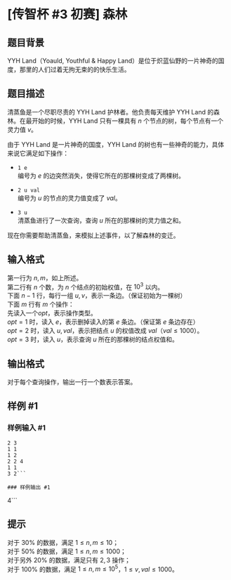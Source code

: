# [传智杯 #3 初赛] 森林

## 题目背景

YYH Land（Yoauld, Youthful & Happy Land）是位于炽蓝仙野的一片神奇的国度，那里的人们过着无拘无束的的快乐生活。

## 题目描述

清蒸鱼是一个尽职尽责的 YYH Land 护林者。他负责每天维护 YYH Land 的森林。在最开始的时候，YYH Land 只有一棵具有 $n$ 个节点的树，每个节点有一个灵力值 $v$。

由于 YYH Land 是一片神奇的国度，YYH Land 的树也有一些神奇的能力，具体来说它满足如下操作：

- `1 e`  
编号为 $e$ 的边突然消失，使得它所在的那棵树变成了两棵树。

- `2 u val`  
编号为 $u$ 的节点的灵力值变成了 $val$。

- `3 u`  
清蒸鱼进行了一次查询，查询 $u$ 所在的那棵树的灵力值之和。

现在你需要帮助清蒸鱼，来模拟上述事件，以了解森林的变迁。

## 输入格式

第一行为 $n, m$，如上所述。  
第二行有 $n$ 个数，为 $n$ 个结点的初始权值，在 $10^3$ 以内。  
下面 $n-1$ 行，每行一组 $u, v$，表示一条边。（保证初始为一棵树）  
下面 $m$ 行有 $m$ 个操作：  
先读入一个$opt$，表示操作类型。  
$opt=1$ 时，读入 $e$，表示删掉读入的第 $e$ 条边。（保证第 $e$ 条边存在）  
$opt=2$ 时，读入 $u,val$，表示把结点 $u$ 的权值改成 $val$（$val \le 1000$）。  
$opt=3$ 时，读入 $u$，表示查询 $u$ 所在的那棵树的结点权值和。

## 输出格式

对于每个查询操作，输出一行一个数表示答案。

## 样例 #1

### 样例输入 #1
```
2 3
1 1
1 2
2 2 4
1 1
3 2```

### 样例输出 #1

```
4```

## 提示

对于 $30\%$ 的数据，满足 $1 \leq n,m \leq 10$；  
对于 $50\%$ 的数据，满足 $1 \leq n,m \leq 1000$；  
对于另外 $20\%$ 的数据，满足只有 $2,3$ 操作；  
对于 $100\%$ 的数据，满足 $1 \leq n,m \leq {10}^5$，$1 \leq v,val \leq 1000$。

